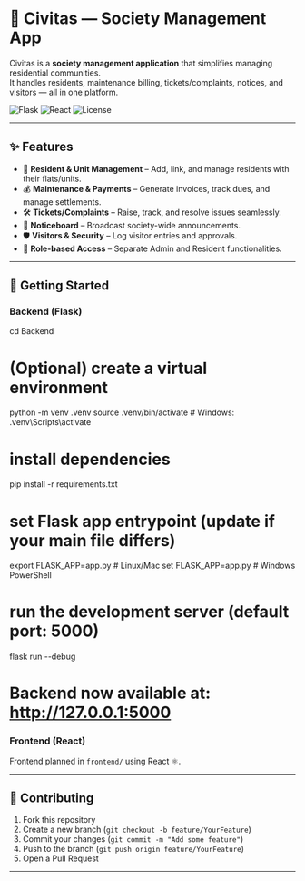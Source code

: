 # 🏡 Civitas — Society Management App

Civitas is a **society management application** that simplifies managing residential communities.  
It handles residents, maintenance billing, tickets/complaints, notices, and visitors — all in one platform.

![Flask](https://img.shields.io/badge/Backend-Flask-blue)
![React](https://img.shields.io/badge/Frontend-React-61DAFB)
![License](https://img.shields.io/badge/License-MIT-green)

---

## ✨ Features

- 👥 **Resident & Unit Management** – Add, link, and manage residents with their flats/units.  
- 💰 **Maintenance & Payments** – Generate invoices, track dues, and manage settlements.  
- 🛠️ **Tickets/Complaints** – Raise, track, and resolve issues seamlessly.  
- 📢 **Noticeboard** – Broadcast society-wide announcements.  
- 🛡️ **Visitors & Security** – Log visitor entries and approvals.  
- 🔑 **Role-based Access** – Separate Admin and Resident functionalities.  

---

## 🚀 Getting Started

### Backend (Flask)

cd Backend
# (Optional) create a virtual environment
python -m venv .venv
source .venv/bin/activate   # Windows: .venv\Scripts\activate

# install dependencies
pip install -r requirements.txt

# set Flask app entrypoint (update if your main file differs)
export FLASK_APP=app.py          # Linux/Mac
set FLASK_APP=app.py             # Windows PowerShell

# run the development server (default port: 5000)
flask run --debug

# Backend now available at: http://127.0.0.1:5000

### Frontend (React)

Frontend planned in `frontend/` using React ⚛️.

---

## 🤝 Contributing

1. Fork this repository  
2. Create a new branch (`git checkout -b feature/YourFeature`)  
3. Commit your changes (`git commit -m "Add some feature"`)  
4. Push to the branch (`git push origin feature/YourFeature`)  
5. Open a Pull Request  

---
